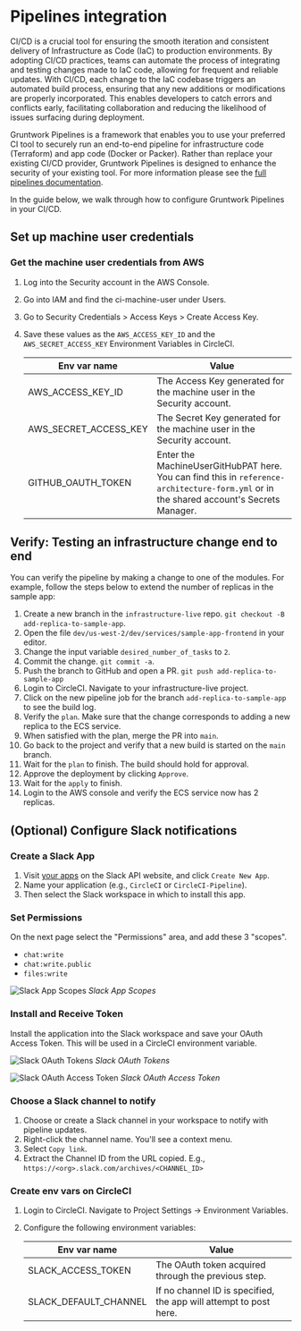 # Pipelines integration

CI/CD is a crucial tool for ensuring the smooth iteration and consistent delivery of Infrastructure as Code (IaC) to production environments. By adopting CI/CD practices, teams can automate the process of integrating and testing changes made to IaC code, allowing for frequent and reliable updates. With CI/CD, each change to the IaC codebase triggers an automated build process, ensuring that any new additions or modifications are properly incorporated. This enables developers to catch errors and conflicts early, facilitating collaboration and reducing the likelihood of issues surfacing during deployment.

Gruntwork Pipelines is a framework that enables you to use your preferred CI tool to securely run an end-to-end pipeline for infrastructure code (Terraform) and app code (Docker or Packer). Rather than replace your existing CI/CD provider, Gruntwork Pipelines is designed to enhance the security of your existing tool. For more information please see the [full pipelines documentation](/pipelines/what-is-it/).

In the guide below, we walk through how to configure Gruntwork Pipelines in your CI/CD.

## Set up machine user credentials

### Get the machine user credentials from AWS

1. Log into the Security account in the AWS Console.
1. Go into IAM and find the ci-machine-user under Users.
1. Go to Security Credentials > Access Keys > Create Access Key.
1. Save these values as the `AWS_ACCESS_KEY_ID` and the `AWS_SECRET_ACCESS_KEY` Environment Variables in CircleCI.

   | Env var name          | Value                                                                                                                                   |
   | --------------------- | --------------------------------------------------------------------------------------------------------------------------------------- |
   | AWS_ACCESS_KEY_ID     | The Access Key generated for the machine user in the Security account.                                                                  |
   | AWS_SECRET_ACCESS_KEY | The Secret Key generated for the machine user in the Security account.                                                                  |
   | GITHUB_OAUTH_TOKEN    | Enter the MachineUserGitHubPAT here. You can find this in `reference-architecture-form.yml` or in the shared account's Secrets Manager. |

## Verify: Testing an infrastructure change end to end

You can verify the pipeline by making a change to one of the modules. For example, follow the steps below to extend the
number of replicas in the sample app:

1. Create a new branch in the `infrastructure-live` repo.
   `git checkout -B add-replica-to-sample-app`.
1. Open the file `dev/us-west-2/dev/services/sample-app-frontend` in your editor.
1. Change the input variable `desired_number_of_tasks` to `2`.
1. Commit the change.
   `git commit -a`.
1. Push the branch to GitHub and open a PR.
   `git push add-replica-to-sample-app`
1. Login to CircleCI. Navigate to your infrastructure-live project.
1. Click on the new pipeline job for the branch `add-replica-to-sample-app` to see the build log.
1. Verify the `plan`. Make sure that the change corresponds to adding a new replica to the ECS service.
1. When satisfied with the plan, merge the PR into `main`.
1. Go back to the project and verify that a new build is started on the `main` branch.
1. Wait for the `plan` to finish. The build should hold for approval.
1. Approve the deployment by clicking `Approve`.
1. Wait for the `apply` to finish.
1. Login to the AWS console and verify the ECS service now has 2 replicas.

## (Optional) Configure Slack notifications

### Create a Slack App

1. Visit [your apps](https://api.slack.com/apps) on the Slack API website, and click `Create New App`.
1. Name your application (e.g., `CircleCI` or `CircleCI-Pipeline`).
1. Then select the Slack workspace in which to install this app.

### Set Permissions

On the next page select the "Permissions" area, and add these 3 "scopes".

- `chat:write`
- `chat:write.public`
- `files:write`

<p>
<img alt="Slack App Scopes" className="img_node_modules-@docusaurus-theme-classic-lib-theme-MDXComponents-Img-styles-module medium-zoom-image" style={{border: '1px solid black'}} src="/img/refarch/slack_app_scopes.png" />
<em>Slack App Scopes</em>
</p>

### Install and Receive Token

Install the application into the Slack workspace and save your OAuth Access Token. This will be used in
a CircleCI environment variable.

<p>
<img alt="Slack OAuth Tokens" className="img_node_modules-@docusaurus-theme-classic-lib-theme-MDXComponents-Img-styles-module medium-zoom-image" style={{border: '1px solid black'}} src="/img/refarch/slack_oauth_tokens.png" />
<em>Slack OAuth Tokens</em>
</p>

<p>
<img alt="Slack OAuth Access Token" className="img_node_modules-@docusaurus-theme-classic-lib-theme-MDXComponents-Img-styles-module medium-zoom-image" style={{border: '1px solid black'}} src="/img/refarch/slack_auth_token_key.png" />
<em>Slack OAuth Access Token</em>
</p>

### Choose a Slack channel to notify

1. Choose or create a Slack channel in your workspace to notify with pipeline updates.
1. Right-click the channel name. You'll see a context menu.
1. Select `Copy link`.
1. Extract the Channel ID from the URL copied. E.g., `https://<org>.slack.com/archives/<CHANNEL_ID>`

### Create env vars on CircleCI

1. Login to CircleCI. Navigate to Project Settings -> Environment Variables.
1. Configure the following environment variables:

   | Env var name          | Value                                                             |
   | --------------------- | ----------------------------------------------------------------- |
   | SLACK_ACCESS_TOKEN    | The OAuth token acquired through the previous step.               |
   | SLACK_DEFAULT_CHANNEL | If no channel ID is specified, the app will attempt to post here. |
